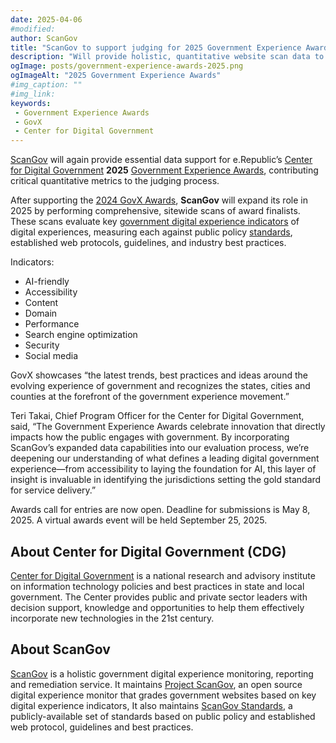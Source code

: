 ```yaml
---
date: 2025-04-06
#modified: 
author: ScanGov
title: "ScanGov to support judging for 2025 Government Experience Awards"
description: "Will provide holistic, quantitative website scan data to e.Republic’s Center for Digital Government annual GovX awards program."
ogImage: posts/government-experience-awards-2025.png
ogImageAlt: "2025 Government Experience Awards"
#img_caption: ""
#img_link: 
keywords:
 - Government Experience Awards
 - GovX
 - Center for Digital Government
---
```


[ScanGov](https://scangov.com) will again provide essential data support for e.Republic’s [Center for Digital Government](https://www.govtech.com/cdg)  **2025** [Government Experience Awards](https://www.govtech.com/cdg/government-experience), contributing critical quantitative metrics to the judging process.

After supporting the [2024 GovX Awards](https://www.govtech.com/cdg/government-experience/government-experience-awards-2024-winners-announced), **ScanGov** will expand its role in 2025 by performing comprehensive, sitewide scans of award finalists. These scans evaluate key [government digital experience indicators](https://docs.scangov.org/indicators) of digital experiences, measuring each against public policy [standards](https://standards.scangov.org), established web protocols, guidelines, and industry best practices.

Indicators:

* AI-friendly  
* Accessibility  
* Content  
* Domain  
* Performance  
* Search engine optimization  
* Security  
* Social media

GovX showcases “the latest trends, best practices and ideas around the evolving experience of government and recognizes the states, cities and counties at the forefront of the government experience movement.”

Teri Takai, Chief Program Officer for the Center for Digital Government, said, “The Government Experience Awards celebrate innovation that directly impacts how the public engages with government. By incorporating ScanGov’s expanded data capabilities into our evaluation process, we’re deepening our understanding of what defines a leading digital government experience—from accessibility to laying the foundation for AI, this layer of insight is invaluable in identifying the jurisdictions setting the gold standard for service delivery.”

Awards call for entries are now open. Deadline for submissions is May 8, 2025\. A virtual awards event will be held September 25, 2025\.

## About Center for Digital Government (CDG)

[Center for Digital Government](https://www.govtech.com/cdg) is a national research and advisory institute on information technology policies and best practices in state and local government. The Center provides public and private sector leaders with decision support, knowledge and opportunities to help them effectively incorporate new technologies in the 21st century.

## About ScanGov

[ScanGov](https://scangov.com) is a holistic government digital experience monitoring, reporting and remediation service. It maintains [Project ScanGov](https://scangov.org), an open source digital experience monitor that grades government websites based on key digital experience indicators, It also maintains [ScanGov Standards](https://standards.scangov.org), a publicly-available set of standards based on public policy and established web protocol, guidelines and best practices.
